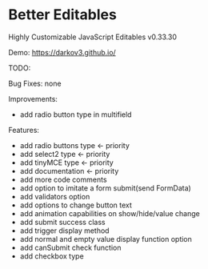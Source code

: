 # Better Editables
Highly Customizable JavaScript Editables v0.33.30

Demo:
https://darkov3.github.io/


TODO:

Bug Fixes:
none

Improvements:
- add radio button type in multifield

Features:
- add radio buttons type <- priority
- add select2 type <- priority
- add tinyMCE type <- priority
- add documentation <- priority
- add more code comments
- add option to imitate a form submit(send FormData)
- add validators option
- add options to change button text
- add animation capabilities on show/hide/value change
- add submit success class
- add trigger display method
- add normal and empty value display function option
- add canSubmit check function
- add checkbox type
